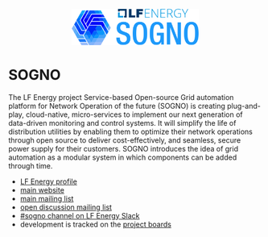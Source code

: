 <p align="center">
<img src="https://raw.githubusercontent.com/lf-energy/artwork/main/projects/sogno/horizontal/color/sogno-horizontal-color.svg?sanitize=true" alt="SOGNO Logo" width="50%"/>
</p>

# SOGNO

The LF Energy project Service-based Open-source Grid automation platform for Network Operation of the future (SOGNO) is creating plug-and-play, cloud-native, micro-services to implement our next generation of data-driven monitoring and control systems. It will simplify the life of distribution utilities by enabling them to optimize their network operations through open source to deliver cost-effectively, and seamless, secure power supply for their customers. SOGNO introduces the idea of grid automation as a modular system in which components can be added through time.

- [LF Energy profile](https://www.lfenergy.org/projects/sogno/)
- [main website](https://sogno-platform.github.io/)
- [main mailing list](https://lists.lfenergy.org/g/sogno-tsc)
- [open discussion mailing list](https://lists.lfenergy.org/g/sogno-discussion)
- [#sogno channel on LF Energy Slack](https://slack.lfenergy.org)
 - development is tracked on the [project boards](https://github.com/orgs/sogno-platform/projects)
